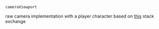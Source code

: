 `cameraViewport`

raw camera implementation with a player character based on [this](https://gamedev.stackexchange.com/questions/46228/implementing-a-camera-viewport-to-a-2d-game) stack exchange